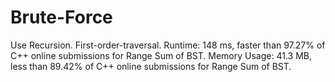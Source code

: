 # Brute-Force
Use Recursion. First-order-traversal.
Runtime: 148 ms, faster than 97.27% of C++ online submissions for Range Sum of BST.
Memory Usage: 41.3 MB, less than 89.42% of C++ online submissions for Range Sum of BST.
